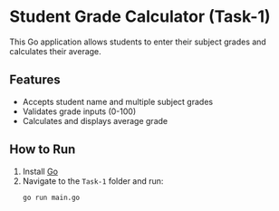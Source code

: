 # Student Grade Calculator (Task-1)

This Go application allows students to enter their subject grades and calculates their average.

## Features

- Accepts student name and multiple subject grades
- Validates grade inputs (0-100)
- Calculates and displays average grade

## How to Run

1. Install [Go](https://golang.org/dl/)
2. Navigate to the `Task-1` folder and run:
   ```sh
   go run main.go
   ```
